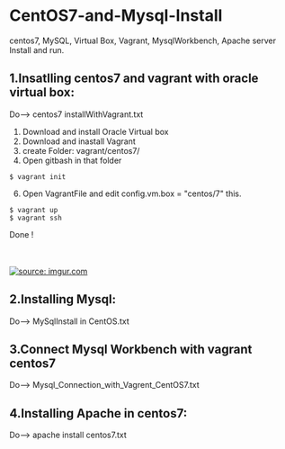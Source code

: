 # CentOS7-and-Mysql-Install
centos7, MySQL, Virtual Box, Vagrant, MysqlWorkbench, Apache server Install and run.

1.Insatlling centos7 and vagrant with oracle virtual box:
--------------------------------------------------------------
Do--> centos7 installWithVagrant.txt

1. Download and install Oracle Virtual box
2. Download and inastall Vagrant
3. create Folder: vagrant/centos7/
4. Open gitbash in that folder
```
$ vagrant init
```
6. Open VagrantFile and edit config.vm.box = "centos/7" this.
```
$ vagrant up
$ vagrant ssh
```
Done !

</br> </br>
<a href="https://imgur.com/MSlCAOm"><img src="https://i.imgur.com/MSlCAOm.png" title="source: imgur.com" /></a>

2.Installing Mysql:
---------------------
Do--> MySqlInstall in CentOS.txt

3.Connect Mysql Workbench with vagrant centos7
-----------------------------------------------
Do--> Mysql_Connection_with_Vagrent_CentOS7.txt

4.Installing Apache in centos7:
----------------------------------
Do--> apache install centos7.txt
